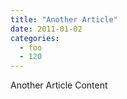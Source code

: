 ```yaml
---
title: "Another Article"
date: 2011-01-02
categories:
  - foo
  - 120
---
```


Another Article Content
